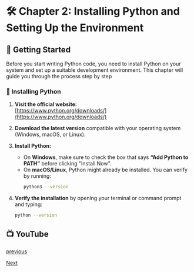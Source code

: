 # 🛠️ Chapter 2: Installing Python and Setting Up the Environment

## 🧩 Getting Started
Before you start writing Python code, you need to install Python on your system and set up a suitable development environment. This chapter will guide you through the process step by step

### 🔽 Installing Python

1. **Visit the official website:**  
   [https://www.python.org/downloads/](https://www.python.org/downloads/)

2. **Download the latest version** compatible with your operating system (Windows, macOS, or Linux).

3. **Install Python:**
   - On **Windows**, make sure to check the box that says **“Add Python to PATH”** before clicking "Install Now".
   - On **macOS/Linux**, Python might already be installed. You can verify by running:
     ```bash
     python3 --version
     ```

4. **Verify the installation** by opening your terminal or command prompt and typing:
   ```bash
   python --version
   ```

## 📺 YouTube

[previous](python_chapter_1_introduction)


[Next]()